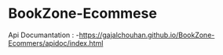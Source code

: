 # BookZone-Ecommese

Api Documantation : -https://gajalchouhan.github.io/BookZone-Ecommers/apidoc/index.html
